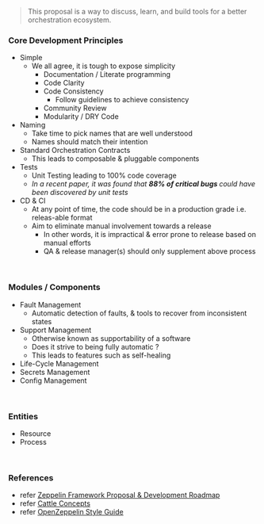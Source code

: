 
> This proposal is a way to discuss, learn, and build tools for a better orchestration ecosystem.


### Core Development Principles

- Simple
  - We all agree, it is tough to expose simplicity
    - Documentation / Literate programming
    - Code Clarity
    - Code Consistency
      - Follow guidelines to achieve consistency
    - Community Review
    - Modularity / DRY Code
- Naming
  - Take time to pick names that are well understood
  - Names should match their intention
- Standard Orchestration Contracts
  - This leads to composable & pluggable components
- Tests
  - Unit Testing leading to 100% code coverage
  - *In a recent paper, it was found that <b> 88% of critical bugs </b> could have been discovered by unit tests*
- CD & CI
  - At any point of time, the code should be in a production grade i.e. releas-able format
  - Aim to eliminate manual involvement towards a release
    - In other words, it is impractical & error prone to release based on manual efforts
    - QA & release manager(s) should only supplement above process

<br />

### Modules / Components

- Fault Management
  - Automatic detection of faults, & tools to recover from inconsistent states
- Support Management
  - Otherwise known as supportability of a software
  - Does it strive to being fully automatic ?
  - This leads to features such as self-healing
- Life-Cycle Management
- Secrets Management
- Config Management

<br />

### Entities

- Resource
- Process

<br />

### References

- refer [Zeppelin Framework Proposal & Development Roadmap](https://medium.com/zeppelin-blog/zeppelin-framework-proposal-and-development-roadmap-fdfa9a3a32ab#.49wfkeyey)
- refer [Cattle Concepts](http://docs.cattle.io/en/latest/concepts/orchestration.html#resources)
- refer [OpenZeppelin Style Guide](https://github.com/OpenZeppelin/zeppelin-solidity/blob/master/CONTRIBUTING.md#style-guidelines)
